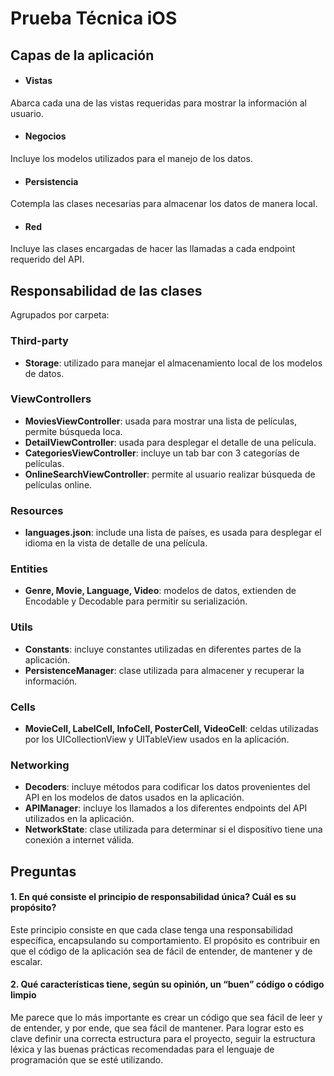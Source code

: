 # Prueba Técnica iOS

## Capas de la aplicación

- #### Vistas
Abarca cada una de las vistas requeridas para mostrar la información al usuario.
- #### Negocios
Incluye los modelos utilizados para el manejo de los datos.
- #### Persistencia
Cotempla las clases necesarias para almacenar los datos de manera local.
- #### Red
Incluye las clases encargadas de hacer las llamadas a cada endpoint requerido del API.

## Responsabilidad de las clases
Agrupados por carpeta:
### Third-party
- **Storage**: utilizado para manejar el almacenamiento local de los modelos de datos.
### ViewControllers
- **MoviesViewController**: usada para mostrar una lista de películas, permite búsqueda loca.
- **DetailViewController**: usada para desplegar el detalle de una película.
- **CategoriesViewController**: incluye un tab bar con 3 categorías de películas.
- **OnlineSearchViewController**: permite al usuario realizar búsqueda de películas online.
### Resources
- **languages.json**: include una lista de países, es usada para desplegar el idioma en la vista de detalle de una película.
### Entities
-  **Genre, Movie, Language, Video**: modelos de datos, extienden de Encodable y Decodable para permitir su serialización.
### Utils
- **Constants**: incluye constantes utilizadas en diferentes partes de la aplicación.
- **PersistenceManager**: clase utilizada para almacener y recuperar la información.
### Cells
- **MovieCell, LabelCell, InfoCell, PosterCell, VideoCell**: celdas utilizadas por los UICollectionView y UITableView usados en la aplicación.
### Networking
- **Decoders**: incluye métodos para codificar los datos provenientes del API en los modelos de datos usados en la aplicación.
- **APIManager**: incluye los llamados a los diferentes endpoints del API utilizados en la aplicación.
- **NetworkState**: clase utilizada para determinar si el dispositivo tiene una conexión a internet válida.
## Preguntas
#### 1.	En qué consiste el principio de responsabilidad única? Cuál es su propósito?
Este principio consiste en que cada clase tenga una responsabilidad específica, encapsulando su comportamiento. El propósito es contribuir en que el código de la aplicación sea de fácil de entender, de mantener y de escalar. 

#### 2.	Qué características tiene, según su opinión, un “buen” código o código limpio
Me parece que lo más importante es crear un código que sea fácil de leer y de entender, y por ende, que sea fácil de mantener. Para lograr esto es clave definir una correcta estructura para el proyecto, seguir la estructura léxica y las buenas prácticas recomendadas para el lenguaje de programación que se esté utilizando.
